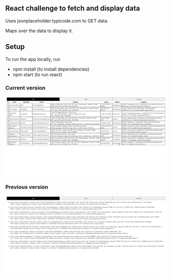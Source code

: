 ## React challenge to fetch and display data
Uses jsonplaceholder.typicode.com to GET data.

Maps over the data to display it.

## Setup
To run the app locally, run
- npm install (to install dependencies)
- npm start (to run react)

### Current version

![Gif of the app in action.](screenshots/ss02.gif)

### Previous version

![Gif of the app perviously as a list.](screenshots/ss01.gif)
